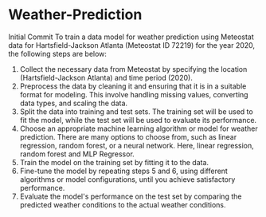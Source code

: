 # Weather-Prediction
Initial Commit
To train a data model for weather prediction using Meteostat data for Hartsfield-Jackson Atlanta (Meteostat ID 72219) for the year 2020, the following steps are below:

1. Collect the necessary data from Meteostat by specifying the location (Hartsfield-Jackson Atlanta) and time period (2020).
2. Preprocess the data by cleaning it and ensuring that it is in a suitable format for modeling. This involve handling missing values, converting data types, and scaling the data.
3. Split the data into training and test sets. The training set will be used to fit the model, while the test set will be used to evaluate its performance.
4. Choose an appropriate machine learning algorithm or model for weather prediction. There are many options to choose from, such as linear regression, random forest, or a neural network. Here, linear regression, random forest and MLP Regressor.
5. Train the model on the training set by fitting it to the data.
6. Fine-tune the model by repeating steps 5 and 6, using different algorithms or model configurations, until you achieve satisfactory performance.
7. Evaluate the model's performance on the test set by comparing the predicted weather conditions to the actual weather conditions.







